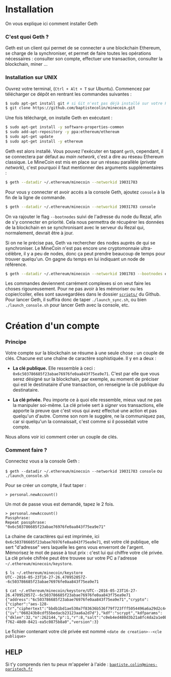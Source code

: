 # Installation

On vous explique ici comment installer Geth

### C'est quoi Geth ?

Geth est un client qui permet de se connecter a une blockchain Ethereum, se charge de la synchroniser, et permet de faire toutes les opérations nécessaires : consulter son compte, effectuer une transaction, consulter la blockchain, miner ...

### Installation sur UNIX 

Ouvrez votre terminal, (`Ctrl + Alt + T` sur Ubuntu). Commencez par télécharger ce dépôt en rentrant les commandes suivantes :

```bash
$ sudo apt-get install git # si Git n'est pas déjà installé sur votre PC
$ git clone https://github.com/baptistecolin/minecoin.git
```

Une fois téléchargé, on installe Geth en exécutant :

```bash
$ sudo apt-get install -y software-properties-common
$ sudo add-apt-repository -y ppa:ethereum/ethereum
$ sudo apt-get update
$ sudo apt-get install -y ethereum
```

Geth est alors installé. Vous pouvez l'exécuter en tapant `geth`, cependant, il se connectera par défaut au _main network_, c'est a dire au réseau Ethereum classique. Le MineCoin est mis en place sur un réseau parallèle (_private network_), c'est pourquoi il faut mentionner des arguments supplémentaires :

```bash
$ geth --datadir ~/.ethereum/minecoin --networkid 19031783
```

Pour vous y connecter et avoir accés a la console Geth, ajoutez `console` à la fin de la ligne de commande.

```bash
$ geth --datadir ~/.ethereum/minecoin --networkid 19031783 console
```

On va rajouter le flag `--bootnodes` suivi de l'adresse du node du Rezal, afin de s'y connecter en priorité. Cela nous permettra de récupérer les données de la blockchain en se synchronisant avec le serveur du Rezal qui, normalement, devrait être à jour.

Si on ne le précise pas, Geth va rechercher des nodes auprès de qui se synchroniser. Le MineCoin n'est pas encore une cryptomonnaie ultra-célèbre, il y a peu de nodes, donc ça peut prendre beaucoup de temps pour trouver quelqu'un. On gagne du temps en lui indiquant un node de référence.

```bash
$ geth --datadir ~/.ethereum/minecoin --networkid 1901783 --bootnodes enode://354e4bc1c3e38be4cdd9a9f19d36fbafee94f880970e46f3e796cfbea952c7ed14828380f76004271e527c42c477fd212464630f30cdcbb63655e8c41b7ed2d6@80.12.85.103:30301 console
```

Les commandes deviennent carrément complexes si on veut faire les choses rigoureusement. Pour ne pas avoir à les mémoriser ou les copier/coller, elles sont sauvegardées dans le dossier [`scripts/`](https://github.com/baptistecolin/minecoin/tree/master/scripts) du Github. Pour lancer Geth, il suffira donc de taper `./launch_sync.sh`, ou bien `./launch_console.sh` pour lancer Geth avec la console, etc.

# Création d'un compte

### Principe

Votre compte sur la blockchain se résume à une seule chose : un couple de clés. Chacune est une chaîne de caractère sophistiquée. Il y en a deux :
  * **La clé publique.** Elle ressemble à ceci : `0x6c503786685f23abae76976fe0aa843f75ea9e71`. C'est par elle que vous serez désigné sur la blockchain, par exemple, au moment de préciser qui est le destinataire d'une transaction, on renseigne la clé publique du destinataire.

  * **La clé privée.** Peu importe ce à quoi elle ressemble, mieux vaut ne pas la manipuler soi-même. La clé privée sert à _signer_ vos transactions, elle apporte la preuve que c'est vous qui avez effectué une action et pas quelqu'un d'autre. Comme son nom le suggère, ne la communiquez pas, car si quelqu'un la connaissait, c'est comme si il possèdait votre compte.

Nous allons voir ici comment créer un couple de clés.

### Comment faire ?

Connectez vous a la console Geth :

`$ geth --datadir ~/.ethereum/minecoin --networkid 19031783 console` ou `./launch_console.sh`

Pour se créer un compte, il faut taper :

`> personal.newAccount()`

Un mot de passe vous est demandé, tapez le 2 fois.

```
> personal.newAccount()
Passphrase: 
Repeat passphrase: 
"0x6c503786685f23abae76976fe0aa843f75ea9e71"
```

La chaine de caractères qui est imprimée, ici `0x6c503786685f23abae76976fe0aa843f75ea9e71`, est votre clé publique, elle sert "d'adresse" vers laquelle les gens vous enverront de l'argent.
Mémorisez le mot de passe à tout prix : c'est lui qui chiffre votre clé privée. La clé privée chifrée peut être trouvee sur votre PC a l'adresse `~/.ethereum/minecoin/keystore`. 

```
$ ls ~/.ethereum/minecoin/keystore
UTC--2016-05-23T16-27-26.470952057Z--6c503786685f23abae76976fe0aa843f75ea9e71

$ cat ~/.ethereum/minecoin/keystore/UTC--2016-05-23T16-27-26.470952057Z--6c503786685f23abae76976fe0aa843f75ea9e71 
{"address":"6c503786685f23abae76976fe0aa843f75ea9e71","crypto":{"cipher":"aes-128-ctr","ciphertext":"bbdb1bd1ae530a7f83636b536f79f723fff5054496a6a29d2c4430ae3bb15c78","cipherparams":{"iv":"060243b8cdf55bedacb23123aa6a2d7d"},"kdf":"scrypt","kdfparams":{"dklen":32,"n":262144,"p":1,"r":8,"salt":"c0eb4ed480d3b21a8fc4da2a1e0b8fcfc04959b564289eeae86aac7edb88b34d"},"mac":"1159477b4f34ee5cc72359c33d178af85e4436f3a46045d44dc0536a5962f5de"},"id":"5346df68-f762-48d0-8421-ea5c0875b8a0","version":3}
```

Le fichier contenant votre clé privée est nommé `<date de creation>--<cle publique>`

## HELP

Si t'y comprends rien tu peux m'appeler à l'aide : [`baptiste.colin@mines-paristech.fr`](mailto:baptiste.colin@mines-paristech.fr)
